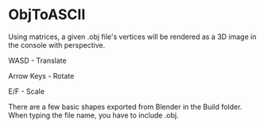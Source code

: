 # ObjToASCII

Using matrices, a given .obj file's vertices will be rendered as a 3D image in the console with perspective.

WASD - Translate

Arrow Keys - Rotate

E/F - Scale

There are a few basic shapes exported from Blender in the Build folder. When typing the file name, you have to include .obj.
